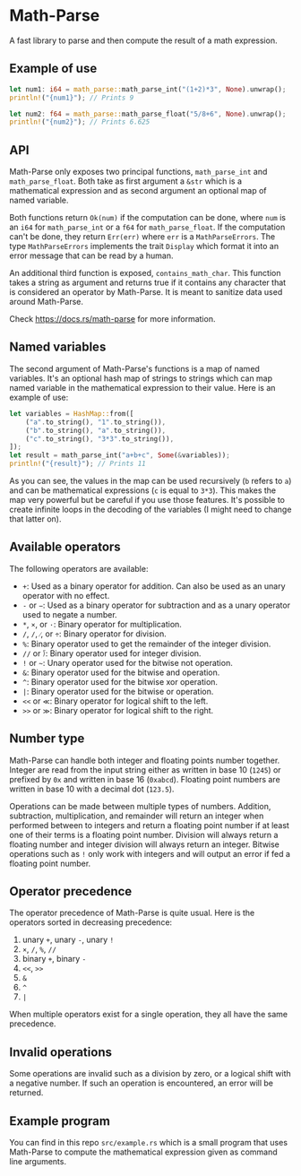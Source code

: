 # Math-Parse

A fast library to parse and then compute the result of a math expression.

## Example of use

```rust
let num1: i64 = math_parse::math_parse_int("(1+2)*3", None).unwrap();
println!("{num1}"); // Prints 9

let num2: f64 = math_parse::math_parse_float("5/8+6", None).unwrap();
println!("{num2}"); // Prints 6.625
```

## API

Math-Parse only exposes two principal functions, `math_parse_int` and `math_parse_float`. Both take as first argument a `&str` which is a mathematical expression and as second argument an optional map of named variable.

Both functions return `Ok(num)` if the computation can be done, where `num` is an `i64` for `math_parse_int` or a `f64` for `math_parse_float`. If the computation can't be done, they return `Err(err)` where `err` is a `MathParseErrors`. The type `MathParseErrors` implements the trait `Display` which format it into an error message that can be read by a human.

An additional third function is exposed, `contains_math_char`. This function takes a string as argument and returns true if it contains any character that is considered an operator by Math-Parse. It is meant to sanitize data used around Math-Parse.

Check https://docs.rs/math-parse for more information.

## Named variables

The second argument of Math-Parse's functions is a map of named variables. It's an optional hash map of strings to strings which can map named variable in the mathematical expression to their value. Here is an example of use:

```rust
let variables = HashMap::from([
    ("a".to_string(), "1".to_string()),
    ("b".to_string(), "a".to_string()),
    ("c".to_string(), "3*3".to_string()),
]);
let result = math_parse_int("a+b+c", Some(&variables));
println!("{result}"); // Prints 11
```

As you can see, the values in the map can be used recursively (`b` refers to `a`) and can be mathematical expressions (`c` is equal to `3*3`). This makes the map very powerful but be careful if you use those features. It's possible to create infinite loops in the decoding of the variables (I might need to change that latter on).

## Available operators

The following operators are available:

* `+`: Used as a binary operator for addition. Can also be used as an unary operator with no effect.
* `-` or `−`: Used as a binary operator for subtraction and as a unary operator used to negate a number.
* `*`, `×`, or `·`: Binary operator for multiplication.
* `/`, `∕`, `⁄`, or `÷`: Binary operator for division.
* `%`: Binary operator used to get the remainder of the integer division.
* `//` or `⟌`: Binary operator used for integer division.
* `!` or `~`: Unary operator used for the bitwise not operation.
* `&`: Binary operator used for the bitwise and operation.
* `^`: Binary operator used for the bitwise xor operation.
* `|`: Binary operator used for the bitwise or operation.
* `<<` or `≪`: Binary operator for logical shift to the left.
* `>>` or `≫`: Binary operator for logical shift to the right.

## Number type

Math-Parse can handle both integer and floating points number together. Integer are read from the input string either as written in base 10 (`1245`) or prefixed by `0x` and written in base 16 (`0xabcd`). Floating point numbers are written in base 10 with a decimal dot (`123.5`).

Operations can be made between multiple types of numbers. Addition, subtraction, multiplication, and remainder will return an integer when performed between to integers and return a floating point number if at least one of their terms is a floating point number. Division will always return a floating number and integer division will always return an integer. Bitwise operations such as `!` only work with integers and will output an error if fed a floating point number.

## Operator precedence

The operator precedence of Math-Parse is quite usual. Here is the operators sorted in decreasing precedence:

1. unary `+`, unary `-`, unary `!`
2. `×`, `/`, `%`, `//`
3. binary `+`, binary `-`
4. `<<`, `>>`
4. `&`
5. `^`
6. `|`

When multiple operators exist for a single operation, they all have the same precedence.

## Invalid operations

Some operations are invalid such as a division by zero, or a logical shift with a negative number. If such an operation is encountered, an error will be returned.

## Example program

You can find in this repo `src/example.rs` which is a small program that uses Math-Parse to compute the mathematical expression given as command line arguments.

